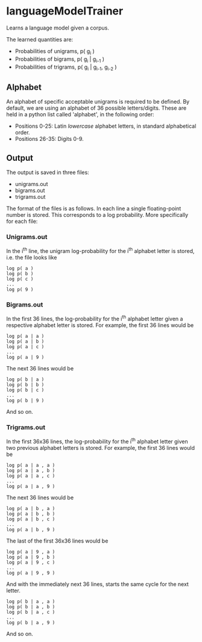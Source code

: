 # languageModelTrainer

Learns a language model given a corpus.

The learned quantities are:
* Probabilities of unigrams, p( g<sub>i</sub> )
* Probabilities of bigrams, p( g<sub>i</sub> | g<sub>i-1</sub> )
* Probabilities of trigrams, p( g<sub>i</sub> | g<sub>i-1</sub>, g<sub>i-2</sub> )


## Alphabet

An alphabet of specific acceptable unigrams is required to be defined.
By default, we are using an alphabet of 36 possible letters/digits.
These are held in a python list called 'alphabet', in the following order:

* Positions 0-25: Latin *lowercase* alphabet letters, in standard alphabetical order.
* Positions 26-35: Digits 0-9.

## Output

The output is saved in three files:

* unigrams.out
* bigrams.out
* trigrams.out

The format of the files is as follows. In each line a single floating-point number is stored. This corresponds to a log probability.
More specifically for each file:

### Unigrams.out

In the i<sup>th</sup> line, the unigram log-probability for the i<sup>th</sup> alphabet letter is stored, i.e. the file looks like
```
log p( a )
log p( b )
log p( c )
...
log p( 9 )
```

### Bigrams.out

In the first 36 lines, the log-probability for the i<sup>th</sup> alphabet letter given a respective alphabet letter is stored. For example, the first 36 lines would be
```
log p( a | a ) 
log p( a | b )
log p( a | c )
...
log p( a | 9 )
```

The next 36 lines would be
```
log p( b | a ) 
log p( b | b )
log p( b | c )
...
log p( b | 9 )
```

And so on.

### Trigrams.out

In the first 36x36 lines, the log-probability for the i<sup>th</sup> alphabet letter given two previous alphabet letters is stored. For example, the first 36 lines would be
```
log p( a | a , a ) 
log p( a | a , b )
log p( a | a , c )
...
log p( a | a , 9 )
```

The next 36 lines would be
```
log p( a | b , a ) 
log p( a | b , b )
log p( a | b , c )
...
log p( a | b , 9 )
```

The last of the first 36x36 lines would be
```
log p( a | 9 , a ) 
log p( a | 9 , b )
log p( a | 9 , c )
...
log p( a | 9 , 9 )
```

And with the immediately next 36 lines, starts the same cycle for the next letter.
```
log p( b | a , a ) 
log p( b | a , b )
log p( b | a , c )
...
log p( b | a , 9 )
```

And so on.